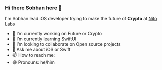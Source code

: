 ### Hi there Sobhan here 👋

I'm Sobhan lead iOS developer trying to make the future of **Crypto** at [Nito Labs](https://nitolabs.com)

- 🔭 I’m currently working on Future or Crypto
- 🌱 I’m currently learning SwiftUI
- 👯 I’m looking to collaborate on Open source projects
- 💬 Ask me about iOS or Swift
- 📫 How to reach me: 
- 😄 Pronouns: he/him
